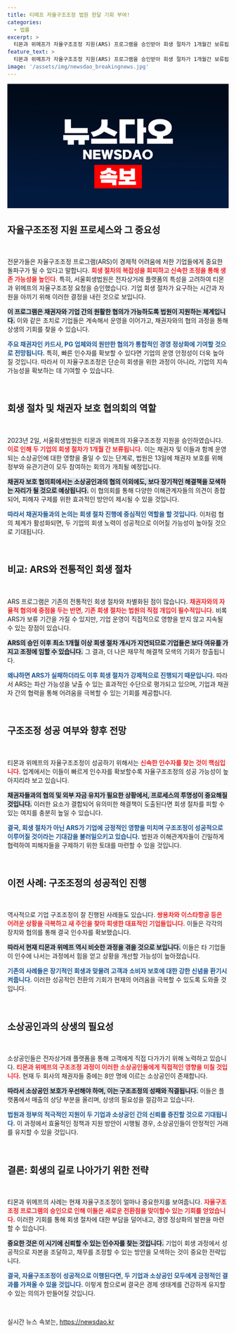 ```yaml
---
title: 티메프 자율구조조정 법원 한달 기회 부여!
categories:
  - 법률
excerpt: >
  티몬과 위메프가 자율구조조정 지원(ARS) 프로그램을 승인받아 회생 절차가 1개월간 보류됩니다. 법원은 채권자 보호를 위해 대규모 채무 조정에 나섰으며, 인수자를 찾는 것이 회생 성공의 열쇠로 주목받고 있습니다.
feature_text: >
  티몬과 위메프가 자율구조조정 지원(ARS) 프로그램을 승인받아 회생 절차가 1개월간 보류됩니다. 법원은 채권자 보호를 위해 대규모 채무 조정에 나섰으며, 인수자를 찾는 것이 회생 성공의 열쇠로 주목받고 있습니다.
image: '/assets/img/newsdao_breakingnews.jpg'
---
```


<p><img src="/assets/img/newsdao_breakingnews.jpg" alt="pcversion 속보" /></p>

<h2 data-ke-size="size26">자율구조조정 지원 프로세스와 그 중요성</h2>

<p data-ke-size="size16">&nbsp;</p>

<p>전문가들은 자율구조조정 프로그램(ARS)이 경제적 어려움에 처한 기업들에게 중요한 돌파구가 될 수 있다고 말합니다. <b><span style="color: #ee2323;">회생 절차의 복잡성을 회피하고 신속한 조정을 통해 생존 가능성을 높인다.</span></b> 특히, 서울회생법원은 전자상거래 플랫폼의 특성을 고려하여 티몬과 위메프의 자율구조조정 요청을 승인했습니다. 기업 회생 절차가 요구하는 시간과 자원을 아끼기 위해 이러한 결정을 내린 것으로 보입니다. </p>

<p><b><span style="background-color: #21538527;">이 프로그램은 채권자와 기업 간의 원활한 협의가 가능하도록 법원이 지원하는 체계입니다.</span></b> 이와 같은 조치로 기업들은 계속해서 운영을 이어가고, 채권자와의 협의 과정을 통해 상생의 기회를 찾을 수 있습니다. </p>

<p><b><span style="color: #1a5490;">주요 채권자인 카드사, PG 업체와의 원만한 협의가 통합적인 경영 정상화에 기여할 것으로 전망됩니다.</span></b> 특히, 빠른 인수자를 확보할 수 있다면 기업의 운영 안정성이 더욱 높아질 것입니다. 따라서 이 자율구조조정은 단순히 회생을 위한 과정이 아니라, 기업의 지속 가능성을 확보하는 데 기여할 수 있습니다.</p>

<p data-ke-size="size16">&nbsp;</p>

<h2 data-ke-size="size26">회생 절차 및 채권자 보호 협의회의 역할</h2>

<p data-ke-size="size16">&nbsp;</p>

<p>2023년 2일, 서울회생법원은 티몬과 위메프의 자율구조조정 지원을 승인하였습니다. <b><span style="color: #ee2323;">이로 인해 두 기업의 회생 절차가 1개월 간 보류됩니다.</span></b> 이는 채권자 및 이들과 함께 운영되는 소상공인에 대한 영향을 줄일 수 있는 단계로, 법원은 13일에 채권자 보호를 위해 정부와 유관기관이 모두 참여하는 회의가 개최될 예정입니다. </p>

<p><b><span style="background-color: #21538527;">채권자 보호 협의회에서는 소상공인과의 협의 이외에도, 보다 장기적인 해결책을 모색하는 자리가 될 것으로 예상됩니다.</span></b> 이 협의회를 통해 다양한 이해관계자들의 의견이 종합되어, 피해자 구제를 위한 효과적인 방안이 제시될 수 있을 것입니다.</p>

<p><b><span style="color: #1a5490;">따라서 채권자들과의 논의는 회생 절차 진행에 중심적인 역할을 할 것입니다.</span></b> 이처럼 협의 체계가 활성화되면, 두 기업의 회생 노력이 성공적으로 이어질 가능성이 높아질 것으로 기대됩니다.</p>

<p data-ke-size="size16">&nbsp;</p>

<h2 data-ke-size="size26">비교: ARS와 전통적인 회생 절차</h2>

<p data-ke-size="size16">&nbsp;</p>

<p>ARS 프로그램은 기존의 전통적인 회생 절차와 차별화된 점이 많습니다. <b><span style="color: #ee2323;">채권자와의 자율적 협의에 중점을 두는 반면, 기존 회생 절차는 법원의 직접 개입이 필수적입니다.</span></b> 비록 ARS가 보류 기간을 가질 수 있지만, 기업 운영이 직접적으로 영향을 받지 않고 지속될 수 있는 장점이 있습니다.</p>

<p><b><span style="background-color: #21538527;">ARS의 승인 이후 최소 1개월 이상 회생 절차 개시가 지연되므로 기업들은 보다 여유를 가지고 조정에 임할 수 있습니다.</span></b> 그 결과, 더 나은 재무적 해결책 모색의 기회가 창출됩니다.</p>

<p><b><span style="color: #1a5490;">왜냐하면 ARS가 실패하더라도 이후 회생 절차가 강제적으로 진행되기 때문입니다.</span></b> 따라서 ARS는 파산 가능성을 낮출 수 있는 효과적인 수단으로 평가되고 있으며, 기업과 채권자 간의 협력을 통해 어려움을 극복할 수 있는 기회를 제공합니다.</p>

<p data-ke-size="size16">&nbsp;</p>

<h2 data-ke-size="size26">구조조정 성공 여부와 향후 전망</h2>

<p data-ke-size="size16">&nbsp;</p>

<p>티몬과 위메프의 자율구조조정이 성공하기 위해서는 <b><span style="color: #ee2323;">신속한 인수자를 찾는 것이 핵심입니다.</span></b> 업계에서는 이들이 빠르게 인수자를 확보할수록 자율구조조정의 성공 가능성이 높아지리라 보고 있습니다. </p>

<p><b><span style="background-color: #21538527;">채권자들과의 협의 및 외부 자금 유치가 필요한 상황에서, 프로세스의 투명성이 중요해질 것입니다.</span></b> 이러한 요소가 결합되어 유의미한 해결책이 도출된다면 회생 절차를 피할 수 있는 여지를 충분히 높일 수 있습니다.</p>

<p><b><span style="color: #1a5490;">결국, 회생 절차가 아닌 ARS가 기업에 긍정적인 영향을 미치며 구조조정이 성공적으로 이루어질 것이라는 기대감을 불러일으키고 있습니다.</span></b> 법원과 이해관계자들이 긴밀하게 협력하여 피해자들을 구제하기 위한 토대를 마련할 수 있을 것입니다.</p>

<p data-ke-size="size16">&nbsp;</p>

<h2 data-ke-size="size26">이전 사례: 구조조정의 성공적인 진행</h2>

<p data-ke-size="size16">&nbsp;</p>

<p>역사적으로 기업 구조조정이 잘 진행된 사례들도 있습니다. <b><span style="color: #ee2323;">쌍용차와 이스타항공 등은 어려운 상황을 극복하고 새 주인을 찾아 회생한 대표적인 기업들입니다.</span></b> 이들은 각각의 장치와 협의를 통해 결국 인수자를 확보했습니다. </p>

<p><b><span style="background-color: #21538527;">따라서 현재 티몬과 위메프 역시 비슷한 과정을 겪을 것으로 보입니다.</span></b> 이들은 타 기업들이 인수에 나서는 과정에서 힘을 얻고 상황을 개선할 가능성이 높아졌습니다.</p>

<p><b><span style="color: #1a5490;">기존의 사례들은 장기적인 회생과 맞물려 고객과 소비자 보호에 대한 강한 신념을 환기시켜줍니다.</span></b> 이러한 성공적인 전환의 기회가 현재의 어려움을 극복할 수 있도록 도와줄 것입니다.</p>

<p data-ke-size="size16">&nbsp;</p>

<h2 data-ke-size="size26">소상공인과의 상생의 필요성</h2>

<p data-ke-size="size16">&nbsp;</p>

<p>소상공인들은 전자상거래 플랫폼을 통해 고객에게 직접 다가가기 위해 노력하고 있습니다. <b><span style="color: #ee2323;">티몬과 위메프의 구조조정 과정이 이러한 소상공인들에게 직접적인 영향을 미칠 것입니다.</span></b> 현재 두 회사의 채권자들 중에는 8만 명에 이르는 소상공인이 존재합니다.</p>

<p><b><span style="background-color: #21538527;">따라서 소상공인 보호가 우선해야 하며, 이는 구조조정의 성패와 직결됩니다.</span></b> 이들은 플랫폼에서 매출의 상당 부분을 올리며, 상생의 필요성을 절감하고 있습니다.</p>

<p><b><span style="color: #1a5490;">법원과 정부의 적극적인 지원이 두 기업과 소상공인 간의 신뢰를 증진할 것으로 기대됩니다.</span></b> 이 과정에서 효율적인 정책과 지원 방안이 시행될 경우, 소상공인들이 안정적인 거래를 유지할 수 있을 것입니다.</p>

<p data-ke-size="size16">&nbsp;</p>

<h2 data-ke-size="size26">결론: 회생의 길로 나아가기 위한 전략</h2>

<p data-ke-size="size16">&nbsp;</p>

<p>티몬과 위메프의 사례는 현재 자율구조조정이 얼마나 중요한지를 보여줍니다. <b><span style="color: #ee2323;">자율구조조정 프로그램의 승인으로 인해 이들은 새로운 전환점을 맞이할수 있는 기회를 얻었습니다.</span></b> 이러한 기회를 통해 회생 절차에 대한 부담을 덜어내고, 경영 정상화의 발판을 마련할 수 있습니다.</p>

<p><b><span style="background-color: #21538527;">중요한 것은 이 시기에 신뢰할 수 있는 인수자를 찾는 것입니다.</span></b> 기업이 회생 과정에서 성공적으로 자본을 조달하고, 채무를 조정할 수 있는 방안을 모색하는 것이 중요한 전략입니다.</p>

<p><b><span style="color: #1a5490;">결국, 자율구조조정이 성공적으로 이행된다면, 두 기업과 소상공인 모두에게 긍정적인 결과를 가져올 수 있을 것입니다.</span></b> 이렇게 함으로써 결국은 경제 생태계를 건강하게 유지할 수 있는 의의가 만들어질 것입니다.</p>

<p data-ke-size="size16">&nbsp;</p>
실시간 뉴스 속보는, <a href="https://newsdao.kr" rel="dofollow">https://newsdao.kr</a>


